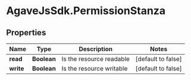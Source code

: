 # AgaveJsSdk.PermissionStanza

## Properties
Name | Type | Description | Notes
------------ | ------------- | ------------- | -------------
**read** | **Boolean** | Is the resource readable | [default to false]
**write** | **Boolean** | Is the resource writable | [default to false]


